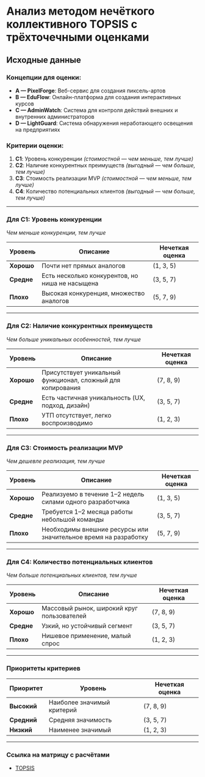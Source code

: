 # Анализ методом нечёткого коллективного TOPSIS с трёхточечными оценками

## Исходные данные

### Концепции для оценки:
- **A — PixelForge**: Веб-сервис для создания пиксель-артов  
- **B — EduFlow**: Онлайн-платформа для создания интерактивных курсов  
- **C — AdminWatch**: Система для контроля действий внешних и внутренних администраторов  
- **D — LightGuard**: Система обнаружения неработающего освещения на предприятиях  

### Критерии оценки:
1. **C1**: Уровень конкуренции *(стоимостной — чем меньше, тем лучше)*  
2. **C2**: Наличие конкурентных преимуществ *(выгодный — чем больше, тем лучше)*  
3. **C3**: Стоимость реализации MVP *(стоимостной — чем меньше, тем лучше)*  
4. **C4**: Количество потенциальных клиентов *(выгодный — чем больше, тем лучше)*  

---

### Для C1: Уровень конкуренции  
*Чем меньше конкуренции, тем лучше*

| Уровень | Описание | Нечеткая оценка |
|----------|-----------|-----------------|
| **Хорошо** | Почти нет прямых аналогов | (1, 3, 5) |
| **Средне** | Есть несколько конкурентов, но ниша не насыщена | (3, 5, 7) |
| **Плохо** | Высокая конкуренция, множество аналогов | (5, 7, 9) |

---

### Для C2: Наличие конкурентных преимуществ  
*Чем больше уникальных особенностей, тем лучше*

| Уровень | Описание | Нечеткая оценка |
|----------|-----------|-----------------|
| **Хорошо** | Присутствует уникальный функционал, сложный для копирования | (7, 8, 9) |
| **Средне** | Есть частичная уникальность (UX, подход, дизайн) | (3, 5, 7) |
| **Плохо** | УТП отсутствует, легко воспроизводимо | (1, 2, 3) |

---

### Для C3: Стоимость реализации MVP  
*Чем дешевле реализация, тем лучше*

| Уровень | Описание | Нечеткая оценка |
|----------|-----------|-----------------|
| **Хорошо** | Реализуемо в течение 1–2 недель силами одного разработчика | (1, 3, 5) |
| **Средне** | Требуется 1–2 месяца работы небольшой команды | (3, 5, 7) |
| **Плохо** | Необходимы внешние ресурсы или значительное время на разработку | (5, 7, 9) |

---

### Для C4: Количество потенциальных клиентов  
*Чем больше потенциальных клиентов, тем лучше*

| Уровень | Описание | Нечеткая оценка |
|----------|-----------|-----------------|
| **Хорошо** | Массовый рынок, широкий круг пользователей | (7, 8, 9) |
| **Средне** | Узкий, но устойчивый сегмент | (3, 5, 7) |
| **Плохо** | Нишевое применение, малый спрос | (1, 2, 3) |

---

### Приоритеты критериев

| Приоритет | Уровень | Нечеткая оценка |
|------------|----------|-----------------|
| **Высокий** | Наиболее значимый критерий | (7, 8, 9) |
| **Средний** | Средняя значимость | (3, 5, 7) |
| **Низкий** | Наименее значимый | (1, 2, 3) |

---

### Ссылка на матрицу с расчётами
* [TOPSIS](https://docs.google.com/spreadsheets/)
